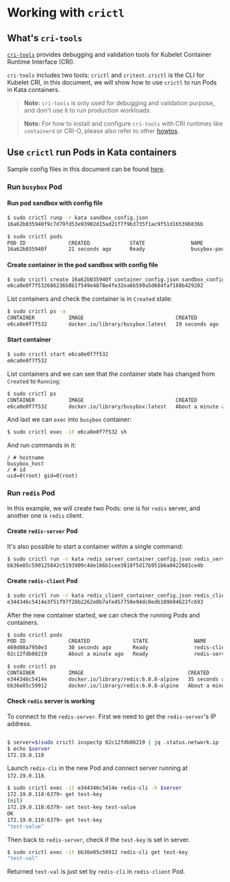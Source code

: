 # Working with `crictl`

## What's `cri-tools`

[`cri-tools`](https://github.com/kubernetes-sigs/cri-tools) provides debugging and validation tools for Kubelet Container Runtime Interface (CRI).

`cri-tools` includes two tools: `crictl` and `critest`. `crictl` is the CLI for Kubelet CRI, in this document, we will show how to use `crictl` to run Pods in Kata containers.

> **Note:** `cri-tools` is only used for debugging and validation purpose, and don't use it to run production workloads.

> **Note:** For how to install and configure `cri-tools` with CRI runtimes like `containerd` or CRI-O, please also refer to other [howtos](./README.md).

## Use `crictl` run Pods in Kata containers

Sample config files in this document can be found [here](./data/crictl/).

### Run `busybox` Pod

#### Run pod sandbox with config file

```bash
$ sudo crictl runp -r kata sandbox_config.json
16a62b035940f9c7d79fd53e93902d15ad21f7f9b3735f1ac9f51d16539b836b

$ sudo crictl pods
POD ID              CREATED             STATE               NAME                NAMESPACE           ATTEMPT
16a62b035940f       21 seconds ago      Ready               busybox-pod                             0
```

#### Create container in the pod sandbox with config file

```bash
$ sudo crictl create 16a62b035940f container_config.json sandbox_config.json
e6ca0e0f7f532686236b8b1f549e4878e4fe32ea6b599a5d684faf168b429202
```

List containers and check the container is in `Created` state:

```bash
$ sudo crictl ps -a
CONTAINER           IMAGE                              CREATED             STATE               NAME                ATTEMPT             POD ID
e6ca0e0f7f532       docker.io/library/busybox:latest   19 seconds ago      Created             busybox-container   0                   16a62b035940f
```

#### Start container

```bash
$ sudo crictl start e6ca0e0f7f532
e6ca0e0f7f532
```

List containers and we can see that the container state has changed from `Created` to `Running`:

```bash
$ sudo crictl ps
CONTAINER           IMAGE                              CREATED              STATE               NAME                ATTEMPT             POD ID
e6ca0e0f7f532       docker.io/library/busybox:latest   About a minute ago   Running             busybox-container   0                   16a62b035940f
```

And last we can `exec` into `busybox` container:

```bash
$ sudo crictl exec -it e6ca0e0f7f532 sh
```

And run commands in it:

```
/ # hostname
busybox_host
/ # id
uid=0(root) gid=0(root)
```

### Run `redis` Pod

In this example, we will create two Pods: one is for `redis` server, and another one is `redis` client.

#### Create `redis-server` Pod

It's also possible to start a container within a single command:

```bash
$ sudo crictl run -r kata redis_server_container_config.json redis_server_sandbox_config.json
bb36e05c599125842c5193909c4de186b1cee3818f5d17b951b6a0422681ce4b
```

#### Create `redis-client` Pod

```bash
$ sudo crictl run -r kata redis_client_container_config.json redis_client_sandbox_config.json
e344346c5414e3f51f97f20b2262e0b7afe457750e94dc0edb109b94622fc693
```

After the new container started, we can check the running Pods and containers.

```bash
$ sudo crictl pods
POD ID              CREATED              STATE               NAME                NAMESPACE           ATTEMPT
469d08a7950e3       30 seconds ago       Ready               redis-client-pod                        0
02c12fdb08219       About a minute ago   Ready               redis-server-pod                        0

$ sudo crictl ps
CONTAINER           IMAGE                                  CREATED              STATE               NAME                ATTEMPT             POD ID
e344346c5414e       docker.io/library/redis:6.0.8-alpine   35 seconds ago       Running             redis-client        0                   469d08a7950e3
bb36e05c59912       docker.io/library/redis:6.0.8-alpine   About a minute ago   Running             redis-server        0                   02c12fdb08219
```

#### Check `redis` server is working

To connect to the `redis-server`. First we need to get the `redis-server`'s IP address.

```bash

$ server=$(sudo crictl inspectp 02c12fdb08219 | jq .status.network.ip | tr -d '"' )
$ echo $server
172.19.0.118
```

Launch `redis-cli` in the new Pod and connect server running at `172.19.0.118`.

```bash
$ sudo crictl exec -it e344346c5414e redis-cli -h $server
172.19.0.118:6379> get test-key
(nil)
172.19.0.118:6379> set test-key test-value
OK
172.19.0.118:6379> get test-key
"test-value"
```

Then back to `redis-server`, check if the `test-key` is set in server.

```bash
$ sudo crictl exec -it bb36e05c59912 redis-cli get test-key
"test-val"
```

Returned `test-val` is just set by `redis-cli` in `redis-client` Pod.

